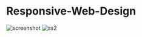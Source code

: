 # Responsive-Web-Design
![screenshot](https://user-images.githubusercontent.com/69424550/110797044-7a198780-829a-11eb-8d7f-a24c2064aa17.PNG)
![ss2](https://user-images.githubusercontent.com/69424550/110797845-615da180-829b-11eb-9f56-89fd33fa79a1.PNG)

